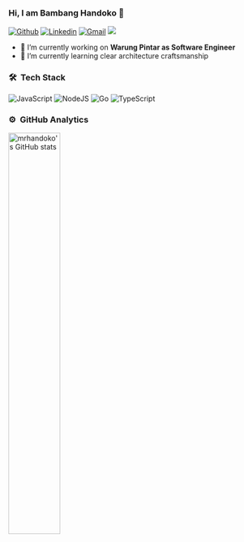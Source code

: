 ### Hi, I am Bambang Handoko 👋

[![Github](https://img.shields.io/badge/-Github-000?style=flat&logo=Github&logoColor=white)](https://github.com/mrhandokot)
[![Linkedin](https://img.shields.io/badge/-LinkedIn-blue?style=flat&logo=Linkedin&logoColor=white)](https://www.linkedin.com/in/bambang-handoko/)
[![Gmail](https://img.shields.io/badge/-Gmail-c14438?style=flat&logo=Gmail&logoColor=white)](mailto:bambang.handoko12@gmail.com)
![](https://komarev.com/ghpvc/?username=mrhandoko&color=blue&style=flat-square&label=Profile+visitors)

- 🔭 I’m currently working on **Warung Pintar as Software Engineer**
- 🌱 I’m currently learning clear architecture craftsmanship


### 🛠 &nbsp;Tech Stack

![JavaScript](https://img.shields.io/badge/javascript-%23323330.svg?style=for-the-badge&logo=javascript&logoColor=%23F7DF1E)
![NodeJS](https://img.shields.io/badge/node.js-6DA55F?style=for-the-badge&logo=node.js&logoColor=white)
![Go](https://img.shields.io/badge/go-%2300ADD8.svg?style=for-the-badge&logo=go&logoColor=white)
![TypeScript](https://img.shields.io/badge/TypeScript-007ACC?style=for-the-badge&logo=typescript&logoColor=white)


### ⚙️ &nbsp;GitHub Analytics

<a href="https://github.com/mrhandoko">
    <img align="left" width="45%" src="https://github-readme-stats.vercel.app/api?username=mrhandoko&show_icons=true&line_height=30&count_private=true&include_all_commits=true&theme=algolia" alt="mrhandoko's GitHub stats"/>
</a>

<!--
**mrhandoko/mrhandoko** is a ✨ _special_ ✨ repository because its `README.md` (this file) appears on your GitHub profile.

Here are some ideas to get you started:

- 🔭 I’m currently working on ...
- 🌱 I’m currently learning ...
- 👯 I’m looking to collaborate on ...
- 🤔 I’m looking for help with ...
- 💬 Ask me about ...
- 📫 How to reach me: ...

- ⚡ Fun fact: .
-->
